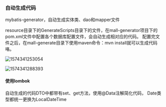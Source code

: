 ### 自动生成代码

mybatis-generator，自动生成实体类、dao和mapper文件

resource目录下的GenerateScripts目录下的文件，在mall-generator项目下的pom.xml文件中配置各个数据库配置文件，会自动生成相对应的代码。
配置完文件之后，在mall-generate目录下使用maven命令：mvn install就可以生成代码咯。

![1574341253054](https://github.com/doudouCN/mallplatform/raw/master/resource/pic/1574341253054.png)

![1574341288393](https://github.com/doudouCN/mallplatform/raw/master/resource/pic/1574341288393.png)

#### 使用lombok
自动生成的代码DTO中都带有set、get方法，使用@Data注解简化代码， Date类型都统一更换为LocalDateTime